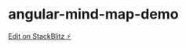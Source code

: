 # angular-mind-map-demo

[Edit on StackBlitz ⚡️](https://stackblitz.com/edit/angular-mind-map-fd5uwo)